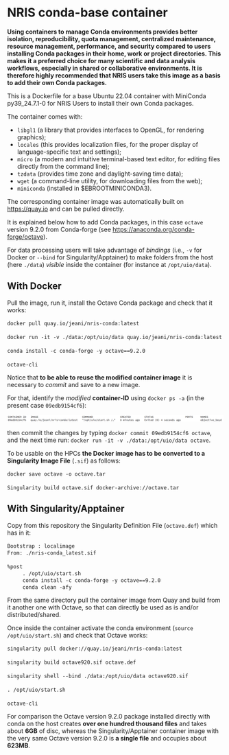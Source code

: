 # NRIS conda-base container

**Using containers to manage Conda environments provides better isolation, reproducibility, quota management, centralized maintenance, resource management, performance, and security compared to users installing Conda packages in their home, work or project directories. This makes it a preferred choice for many scientific and data analysis workflows, especially in shared or collaborative environments. It is therefore highly recommended that NRIS users take this image as a basis to add their own Conda packages.**

This is a Dockerfile for a base Ubuntu 22.04 container with MiniConda py39_24.7.1-0 for NRIS Users to install their own Conda packages.

The container comes with:
- `libgl1` (a library that provides interfaces to OpenGL, for rendering graphics);
- `locales` (this provides localization files, for the proper display of language-specific text and settings);
- `micro` (a modern and intuitive terminal-based text editor, for editing files directly from the command line);
- `tzdata` (provides time zone and daylight-saving time data);
- `wget` (a command-line utility, for downloading files from the web);
- `miniconda` (installed in $EBROOTMINICONDA3).

The corresponding container image was automatically built on https://quay.io and can be pulled directly.

It is explained below how to add Conda packages, in this case `octave` version 9.2.0 from Conda-forge (see https://anaconda.org/conda-forge/octave).

For data processing users will take advantage of *bindings* (i.e., `-v` for Docker or `--bind` for Singularity/Apptainer) to make folders from the host (here `./data`) *visible* inside the container (for instance at `/opt/uio/data`).

## With Docker

Pull the image, run it, install the Octave Conda package and check that it works:

```
docker pull quay.io/jeani/nris-conda:latest

docker run -it -v ./data:/opt/uio/data quay.io/jeani/nris-conda:latest

conda install -c conda-forge -y octave==9.2.0

octave-cli
```

Notice that **to be able to reuse the modified container image** it is necessary to *commit* and save to a new image.

For that, identify the *modified* **container-ID** using `docker ps -a` (in the present case `09edb9154cf6`):

<img src="container-id.png" width="960" >

then commit the changes by typing `docker commit 09edb9154cf6 octave`, and the next time run: `docker run -it -v ./data:/opt/uio/data octave`.

To be usable on the HPCs **the Docker image has to be converted to a Singularity Image File** (`.sif`) as follows:

```
docker save octave -o octave.tar

Singularity build octave.sif docker-archive://octave.tar
```


## With Singularity/Apptainer

Copy from this repository the Singularity Definition File (`octave.def`) which has in it:

```
Bootstrap : localimage
From: ./nris-conda_latest.sif

%post
     . /opt/uio/start.sh
     conda install -c conda-forge -y octave==9.2.0
     conda clean -afy 
```
From the same directory pull the container image from Quay and build from it another one with Octave, so that can directly be used as is and/or distributed/shared. 

Once inside the container activate the conda environment (`source /opt/uio/start.sh`) and check that Octave works:
```
singularity pull docker://quay.io/jeani/nris-conda:latest

singularity build octave920.sif octave.def

singularity shell --bind ./data:/opt/uio/data octave920.sif

. /opt/uio/start.sh

octave-cli

```
For comparison the Octave version 9.2.0 package installed directly with conda on the host creates **over one hundred thousand files** and takes about **6GB** of disc, whereas the Singularity/Apptainer container image with the very same Octave version 9.2.0 is **a single file** and occupies about **623MB**.


